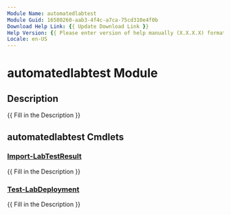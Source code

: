 ```yaml
---
Module Name: automatedlabtest
Module Guid: 16580260-aab3-4f4c-a7ca-75cd310e4f0b
Download Help Link: {{ Update Download Link }}
Help Version: {{ Please enter version of help manually (X.X.X.X) format }}
Locale: en-US
---
```


# automatedlabtest Module
## Description
{{ Fill in the Description }}

## automatedlabtest Cmdlets
### [Import-LabTestResult](Import-LabTestResult.md)
{{ Fill in the Description }}

### [Test-LabDeployment](Test-LabDeployment.md)
{{ Fill in the Description }}

